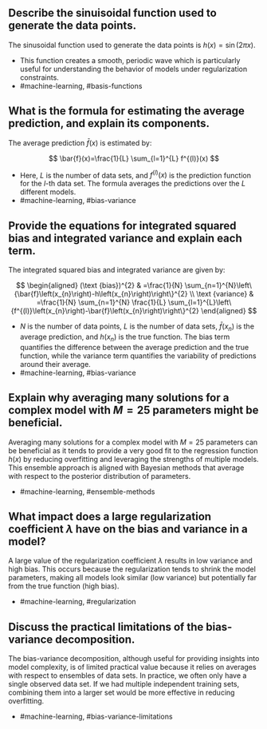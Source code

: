 ## Describe the sinuisoidal function used to generate the data points.

The sinusoidal function used to generate the data points is $h(x) = \sin(2 \pi x)$.

- This function creates a smooth, periodic wave which is particularly useful for understanding the behavior of models under regularization constraints.
- #machine-learning, #basis-functions

## What is the formula for estimating the average prediction, and explain its components.

The average prediction $\bar{f}(x)$ is estimated by:

$$
\bar{f}(x)=\frac{1}{L} \sum_{l=1}^{L} f^{(l)}(x)
$$

- Here, $L$ is the number of data sets, and $f^{(l)}(x)$ is the prediction function for the $l$-th data set. The formula averages the predictions over the $L$ different models.
- #machine-learning, #bias-variance

## Provide the equations for integrated squared bias and integrated variance and explain each term.

The integrated squared bias and integrated variance are given by:

$$
\begin{aligned}
(\text {bias})^{2} & =\frac{1}{N} \sum_{n=1}^{N}\left\{\bar{f}\left(x_{n}\right)-h\left(x_{n}\right)\right\}^{2} \\
\text {variance} & =\frac{1}{N} \sum_{n=1}^{N} \frac{1}{L} \sum_{l=1}^{L}\left\{f^{(l)}\left(x_{n}\right)-\bar{f}\left(x_{n}\right)\right\}^{2}
\end{aligned}
$$

- $N$ is the number of data points, $L$ is the number of data sets, $\bar{f}(x_n)$ is the average prediction, and $h(x_n)$ is the true function. The bias term quantifies the difference between the average prediction and the true function, while the variance term quantifies the variability of predictions around their average.
- #machine-learning, #bias-variance 

## Explain why averaging many solutions for a complex model with $M=25$ parameters might be beneficial.

Averaging many solutions for a complex model with $M=25$ parameters can be beneficial as it tends to provide a very good fit to the regression function $h(x)$ by reducing overfitting and leveraging the strengths of multiple models. This ensemble approach is aligned with Bayesian methods that average with respect to the posterior distribution of parameters.
  
- #machine-learning, #ensemble-methods

## What impact does a large regularization coefficient $\lambda$ have on the bias and variance in a model?

A large value of the regularization coefficient $\lambda$ results in low variance and high bias. This occurs because the regularization tends to shrink the model parameters, making all models look similar (low variance) but potentially far from the true function (high bias).

- #machine-learning, #regularization 

## Discuss the practical limitations of the bias-variance decomposition.

The bias-variance decomposition, although useful for providing insights into model complexity, is of limited practical value because it relies on averages with respect to ensembles of data sets. In practice, we often only have a single observed data set. If we had multiple independent training sets, combining them into a larger set would be more effective in reducing overfitting.

- #machine-learning, #bias-variance-limitations